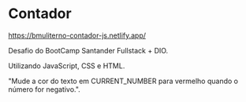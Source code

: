 # Contador
https://bmuliterno-contador-js.netlify.app/

Desafio do BootCamp Santander Fullstack + DIO.

Utilizando JavaScript, CSS e HTML.

"Mude a cor do texto em CURRENT_NUMBER para vermelho quando o número for negativo.".

